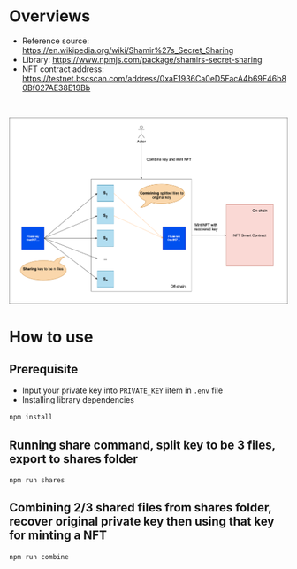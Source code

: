 # Overviews

- Reference source: https://en.wikipedia.org/wiki/Shamir%27s_Secret_Sharing
- Library: https://www.npmjs.com/package/shamirs-secret-sharing
- NFT contract address: https://testnet.bscscan.com/address/0xaE1936Ca0eD5FacA4b69F46b80Bf027AE38E19Bb

<br>

![Alt text](/flow.png "Shamir's Secret Sharing")

# How to use

## Prerequisite
- Input your private key into `PRIVATE_KEY` iitem in `.env` file
- Installing library dependencies
```cmd
npm install
```


## Running share command, split key to be 3 files, export to shares folder

```cmd
npm run shares
```

## Combining 2/3 shared files from shares folder, recover original private key then using that key for minting a NFT 

```cmd
npm run combine
```
